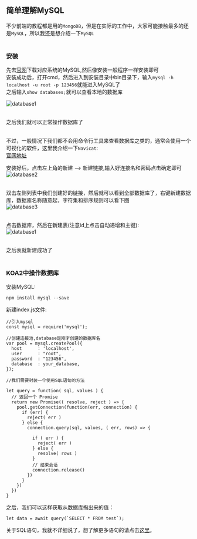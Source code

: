 ## 简单理解MySQL

不少前端的教程都是用的`MongoDB`，但是在实际的工作中，大家可能接触最多的还是`MySQL`，所以我还是想介绍一下`MySQL`<br><br>

### 安装

先去[官网](https://www.mysql.com/)下载对应系统的MySQL,然后像安装一般程序一样安装即可<br>
安装成功后，打开cmd，然后进入到安装目录中bin目录下，输入`mysql -h localhost -u root -p 123456`就能进入MySQL了<br>
之后输入`show databases;`就可以查看本地的数据库<br>

![database1](https://github.com/saitoChen/film_trailers/blob/master/pic/database/database1.png)<br><br>

之后我们就可以正常操作数据库了<br><br>

不过，一般情况下我们都不会用命令行工具来查看数据库之类的，通常会使用一个可视化的软件，这里我介绍一下`Navicat`:<br>
[官网地址](https://www.navicat.com.cn/)<br>

安装好后，点击左上角的新建 ——> 新建链接,输入好连接名和密码点击确定即可<br>
![database2](https://github.com/saitoChen/film_trailers/blob/master/pic/database/database2.png)<br><br>

双击左侧列表中我们创建好的链接，然后就可以看到全部数据库了，右键新建数据库，数据库名称随意起，字符集和排序规则可以看下图<br>
![database3](https://github.com/saitoChen/film_trailers/blob/master/pic/database/database3.png)<br><br>

点击数据库，然后在新建表(注意id上点击自动递增和主键):<br>
![database1](https://github.com/saitoChen/film_trailers/blob/master/pic/database/database5.png)<br><br>

之后表就新建成功了<br><br>

### KOA2中操作数据库

安装MySQL:<br>
```
npm install mysql --save
```
新建index.js文件:<br>
```
//引入mysql
const mysql = require('mysql'); 

//创建连接池,database是刚才创建的数据库名
var pool = mysql.createPool({
  host      : 'localhost',
  user      : "root",
  password  : "123456",
  database  : your_database,
});

//我们需要封装一个使用SQL语句的方法

let query = function( sql, values ) {
  // 返回一个 Promise
  return new Promise(( resolve, reject ) => {
    pool.getConnection(function(err, connection) {
      if (err) {
        reject( err )
      } else {
        connection.query(sql, values, ( err, rows) => {

          if ( err ) {
            reject( err )
          } else {
            resolve( rows )
          }
          // 结束会话
          connection.release()
        })
      }
    })
  })
}

```
之后，我们可以这样获取从数据库掏出来的值：<br>
```
let data = await query(`SELECT * FROM test`);
```
关于SQL语句，我就不详细说了，想了解更多语句的请点击[这里](https://www.cnblogs.com/zhuyongzhe/p/7686105.html)。